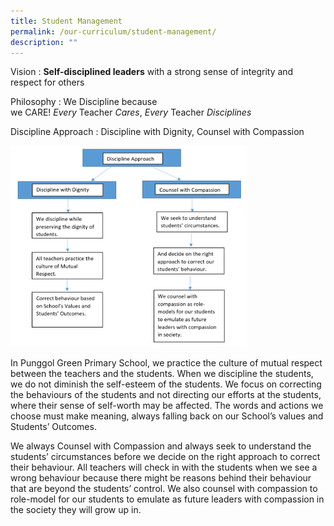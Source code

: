 ```yaml
---
title: Student Management
permalink: /our-curriculum/student-management/
description: ""
---
```



Vision : **Self-disciplined leaders** with a strong sense of integrity and respect for others

  

Philosophy : We Discipline because we CARE! _Every_ Teacher _Cares_, _Every_ Teacher _Disciplines_

  

Discipline Approach : Discipline with Dignity, Counsel with Compassion

<img src="/images/Our%20Curriculum/Student%20Management.png"  
     style="width:75%">


In Punggol Green Primary School, we practice the culture of mutual respect between the teachers and the students. When we discipline the students, we do not diminish the self-esteem of the students. We focus on correcting the behaviours of the students and not directing our efforts at the students, where their sense of self-worth may be affected. The words and actions we choose must make meaning, always falling back on our School’s values and Students’ Outcomes.

  

We always Counsel with Compassion and always seek to understand the students’ circumstances before we decide on the right approach to correct their behaviour. All teachers will check in with the students when we see a wrong behaviour because there might be reasons behind their behaviour that are beyond the students’ control. We also counsel with compassion to role-model for our students to emulate as future leaders with compassion in the society they will grow up in.